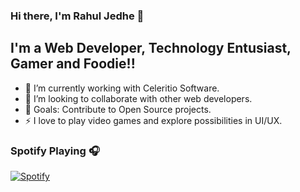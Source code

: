 ### Hi there, I'm Rahul Jedhe 👋

## I'm a Web Developer, Technology Entusiast, Gamer and Foodie!!

- 🌱 I’m currently working with Celeritio Software.
- 👯 I’m looking to collaborate with other web developers.
- 🥅 Goals: Contribute to Open Source projects.
- ⚡ I love to play video games and explore possibilities in UI/UX.

### Spotify Playing 🎧

[![Spotify](https://novatorem-liard-nine.vercel.app/api/spotify)](https://open.spotify.com/user/315stx7757xh62pt36d4ogbn4rji)
